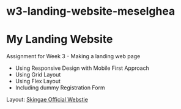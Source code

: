 # w3-landing-website-meselghea

# My Landing Website

Assignment for Week 3 - Making a landing web page

- Using Responsive Design with Mobile First Approach
- Using Grid Layout
- Using Flex Layout
- Including dummy Registration Form

Layout: [Skingae Official Webstie](https://skingae.netlify.app/)
